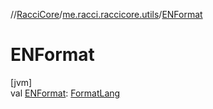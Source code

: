 //[RacciCore](../../index.md)/[me.racci.raccicore.utils](index.md)/[ENFormat](-e-n-format.md)

# ENFormat

[jvm]\
val [ENFormat](-e-n-format.md): [FormatLang](-format-lang/index.md)
